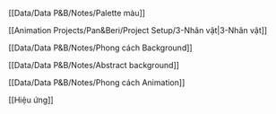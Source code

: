 
[[Data/Data P&B/Notes/Palette màu]]

[[Animation Projects/Pan&Beri/Project Setup/3-Nhân vật|3-Nhân vật]]

[[Data/Data P&B/Notes/Phong cách Background]]

[[Data/Data P&B/Notes/Abstract background]]

[[Data/Data P&B/Notes/Phong cách Animation]]

[[Hiệu ứng]]


